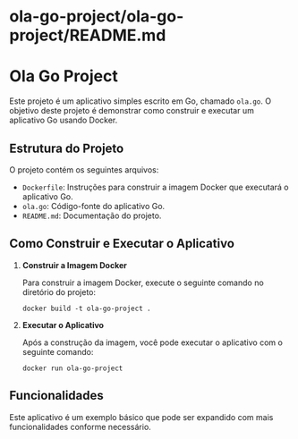 # ola-go-project/ola-go-project/README.md

# Ola Go Project

Este projeto é um aplicativo simples escrito em Go, chamado `ola.go`. O objetivo deste projeto é demonstrar como construir e executar um aplicativo Go usando Docker.

## Estrutura do Projeto

O projeto contém os seguintes arquivos:

- `Dockerfile`: Instruções para construir a imagem Docker que executará o aplicativo Go.
- `ola.go`: Código-fonte do aplicativo Go.
- `README.md`: Documentação do projeto.

## Como Construir e Executar o Aplicativo

1. **Construir a Imagem Docker**

   Para construir a imagem Docker, execute o seguinte comando no diretório do projeto:

   ```
   docker build -t ola-go-project .
   ```

2. **Executar o Aplicativo**

   Após a construção da imagem, você pode executar o aplicativo com o seguinte comando:

   ```
   docker run ola-go-project
   ```

## Funcionalidades

Este aplicativo é um exemplo básico que pode ser expandido com mais funcionalidades conforme necessário.